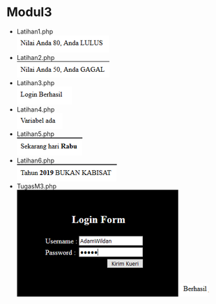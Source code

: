 # Modul3
* Latihan1.php <br>
![alt text](https://github.com/AdamWildan/Modul3/blob/master/m3.1.PNG)
* Latihan2.php <br>
![alt text](https://github.com/AdamWildan/Modul3/blob/master/m3.2.PNG)
* Latihan3.php <br>
![alt text](https://github.com/AdamWildan/Modul3/blob/master/m3.3.PNG)
* Latihan4.php <br>
![alt text](https://github.com/AdamWildan/Modul3/blob/master/m3.4.PNG)
* Latihan5.php <br>
![alt text](https://github.com/AdamWildan/Modul3/blob/master/m3.5.PNG)
* Latihan6.php <br>
![alt text](https://github.com/AdamWildan/Modul3/blob/master/m3.6.PNG)
* TugasM3.php <br>
![alt text](https://github.com/AdamWildan/Modul3/blob/master/m3.tugas.PNG)
![alt text](https://github.com/AdamWildan/Modul3/blob/master/m3.tugas2.PNG)

